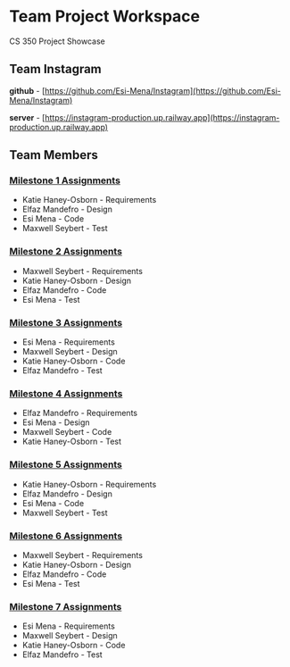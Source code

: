 # Team Project Workspace

CS 350 Project Showcase

## Team Instagram

**github** - [https://github.com/Esi-Mena/Instagram](https://github.com/Esi-Mena/Instagram)

**server** - [https://instagram-production.up.railway.app](https://instagram-production.up.railway.app)

## Team Members

### [Milestone 1 Assignments](3/1)

- Katie Haney-Osborn -  Requirements
- Elfaz Mandefro - Design 
- Esi Mena - Code
- Maxwell Seybert - Test

### [Milestone 2 Assignments](3/2)

- Maxwell Seybert - Requirements
- Katie Haney-Osborn -  Design 
- Elfaz Mandefro - Code
- Esi Mena - Test

### [Milestone 3 Assignments](3/3)

- Esi Mena - Requirements
- Maxwell Seybert -  Design
- Katie Haney-Osborn - Code 
- Elfaz Mandefro - Test

### [Milestone 4 Assignments](3/4)

- Elfaz Mandefro - Requirements
- Esi Mena -  Design
- Maxwell Seybert - Code 
- Katie Haney-Osborn - Test


### [Milestone 5 Assignments](3/5)

- Katie Haney-Osborn -  Requirements
- Elfaz Mandefro - Design 
- Esi Mena - Code
- Maxwell Seybert - Test


### [Milestone 6 Assignments](3/6)

- Maxwell Seybert - Requirements
- Katie Haney-Osborn -  Design 
- Elfaz Mandefro - Code
- Esi Mena - Test


### [Milestone 7 Assignments](3/7)

- Esi Mena - Requirements
- Maxwell Seybert -  Design
- Katie Haney-Osborn - Code 
- Elfaz Mandefro - Test

